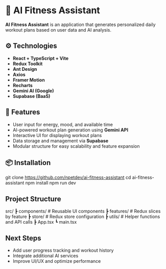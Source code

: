 # 🧠 AI Fitness Assistant

**AI Fitness Assistant** is an application that generates personalized daily workout plans based on user data and AI analysis.

## ⚙️ Technologies
- **React + TypeScript + Vite**  
- **Redux Toolkit**  
- **Ant Design**  
- **Axios**  
- **Framer Motion**  
- **Recharts**  
- **Gemini AI (Google)**  
- **Supabase (BaaS)**  

## 🚀 Features
- User input for energy, mood, and available time  
- AI-powered workout plan generation using **Gemini API**  
- Interactive UI for displaying workout plans  
- Data storage and management via **Supabase**  
- Modular structure for easy scalability and feature expansion  

## 📦 Installation
git clone <https://github.com/npetdev/ai-fitness-assistant>
cd ai-fitness-assistant
npm install
npm run dev


## Project Structure
 src/
     ┣ components/           # Reusable UI components
     ┣ features/             # Redux slices by feature
     ┣ store/                # Redux store configuration
     ┣ utils/                # Helper functions and API calls
     ┣ App.tsx
     ┗ main.tsx

## Next Steps
- Add user progress tracking and workout history
- Integrate additional AI services
- Improve UI/UX and optimize performance